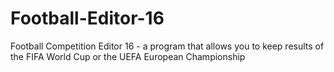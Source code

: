 # Football-Editor-16
Football Competition Editor 16 - a program that allows you to keep results of the FIFA World Cup or the UEFA European Championship
